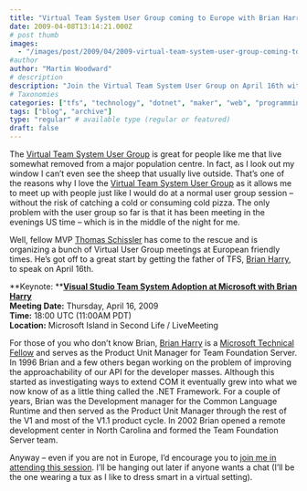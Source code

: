 ```yaml
---
title: "Virtual Team System User Group coming to Europe with Brian Harry"
date: 2009-04-08T13:14:21.000Z
# post thumb
images:
  - "/images/post/2009/04/2009-virtual-team-system-user-group-coming-to-europe-with-brian-harry.jpg"
#author
author: "Martin Woodward"
# description
description: "Join the Virtual Team System User Group on April 16th with Brian Harry to explore Team Foundation Server insights at accessible European times."
# Taxonomies
categories: ["tfs", "technology", "dotnet", "maker", "web", "programming", "personal"]
tags: ["blog", "archive"]
type: "regular" # available type (regular or featured)
draft: false
---
```

The [Virtual Team System User Group](http://www.tsug-ve.com/) is great for people like me that live somewhat removed from a major population centre. In fact, as I look out my window I can’t even see the sheep that usually live outside. That’s one of the reasons why I love the [Virtual Team System User Group](http://www.tsug-ve.com/) as it allows me to meet up with people just like I would do at a normal user group session – without the risk of catching a cold or consuming cold pizza.  The only problem with the user group so far is that it has been meeting in the evenings US time – which is in the middle of the night for me.  

Well, fellow MVP [Thomas Schissler](http://www.artiso.com/ProBlog/) has come to the rescue and is organizing a bunch of Virtual User Group meetings at European friendly times. He’s got off to a great start by getting the father of TFS, [Brian Harry](http://blogs.msdn.com/bharry/), to speak on April 16th.  

**Keynote: **[**Visual Studio Team System Adoption at Microsoft with Brian Harry**](http://www.tsug-ve.com/)    
**Meeting Date:** Thursday, April 16, 2009    
**Time:** 18:00 UTC (11:00AM PDT)  
**Location:**  Microsoft Island in Second Life / LiveMeeting  

For those of you who don’t know Brian, [Brian Harry](http://blogs.msdn.com/bharry/) is a [Microsoft Technical Fellow](http://www.microsoft.com/presspass/exec/techfellow/harry/default.mspx) and serves as the Product Unit Manager for Team Foundation Server. In 1996 Brian and a few others began working on the problem of improving the approachability of our API for the developer masses.  Although this started as investigating ways to extend COM it eventually grew into what we now know of as a little thing called the .NET Framework. For a couple of years, Brian was the Development manager for the Common Language Runtime and then served as the Product Unit Manager through the rest of the V1 and most of the V1.1 product cycle.  In 2002 Brian opened a remote development center in North Carolina and formed the Team Foundation Server team.  

Anyway – even if you are not in Europe, I’d encourage you to [join me in attending this session](http://www.tsug-ve.com/).  I’ll be hanging out later if anyone wants a chat (I’ll be the one wearing a tux as I like to dress smart in a virtual setting).